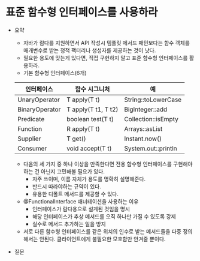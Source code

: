 # 표준 함수형 인터페이스를 사용하라

- 요약
  - 자바가 람다를 지원하면서 API 작성시 템플릿 메서드 패턴보다는 함수 객체를 매개변수로 받는 정적 팩터리나 생성자를 제공하는 것이 낫다. 
  - 필요한 용도에 맞는게 있다면, 직접 구현하지 말고 표준 함수형 인터페이스를 활용하라. 
  - 기본 함수형 인터페이스(6개)

  인터페이스       | 함수 시그니처          | 예
  ------------- |---------------------| ---
  UnaryOperator | T apply(T t)        | String::toLowerCase
  BinaryOperator| T apply(T t1, T t2) | BigInteger::add
  Predicate     | boolean test(T t)   | Collection::isEmpty
  Function      | R apply(T t)        | Arrays::asList
  Supplier      | T get()             | Instant.now()
  Consumer      | void accept(T t)    | System.out::println

  - 다음의 세 가지 중 하나 이상을 만족한다면 전용 함수형 인터페이스를 구현해야하는 건 아닌지 고민해볼 필요가 있다.
    - 자주 쓰이며, 이름 자체가 용도를 명확히 설명해준다.
    - 반드시 따라야하는 규약이 있다.
    - 유용한 디폴트 메서드를 제공할 수 있다.
  - @FunctionalInterface 애너테이션을 사용하는 이유
    - 인터페이스가 람다용으로 설계된 것임을 명시
    - 해당 인터페이스가 추상 메서드를 오직 하나만 가질 수 있도록 강제
    - 실수로 메서드 추가하는 일을 방지
  - 서로 다른 함수형 인터페이스를 같은 위치의 인수로 받는 메서드들을 다중 정의해서는 안된다. 클라이언트에게 불필요한 모호함만 안겨줄 뿐이다.
- 질문